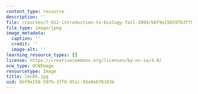 ```yaml
---
content_type: resource
description: ''
file: /courses/7-012-introduction-to-biology-fall-2004/bbf9e158597b3ff8951c93a9eb78183b_lec05.jpg
file_type: image/jpeg
image_metadata:
  caption: ''
  credit: ''
  image-alt: ''
learning_resource_types: []
license: https://creativecommons.org/licenses/by-nc-sa/4.0/
ocw_type: OCWImage
resourcetype: Image
title: lec05.jpg
uid: bbf9e158-597b-3ff8-951c-93a9eb78183b
---
```

